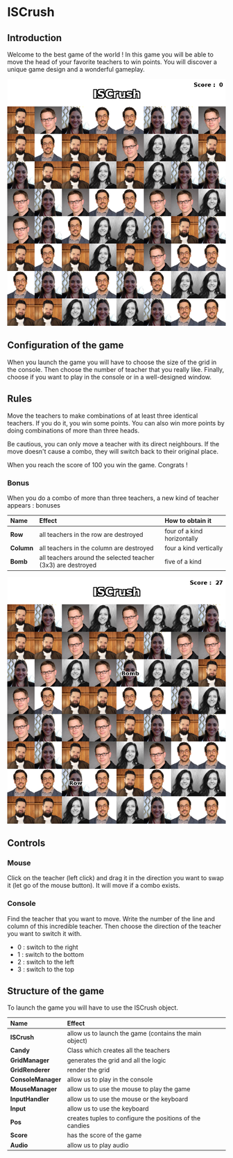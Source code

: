# ISCrush

## Introduction
Welcome to the best game of the world ! In this game you will be able 
to move the head of your favorite teachers to win points. You will discover a
unique game design and a wonderful gameplay.

![screenshot_1.png](images/screenshot_1.png)


## Configuration of the game
When you launch the game you will have to choose the size of the grid in the console. Then choose the number 
of teacher that you really like. Finally, choose if you want to play in the console or in 
a well-designed window.

## Rules 
Move the teachers to make combinations of at least three identical teachers. If you do it, you win some points. 
You can also win more points by doing combinations of more than three heads.

Be cautious, you can only move a teacher with its direct neighbours. If the move doesn't cause a combo, they will 
switch back to their original place.

When you reach the score of 100 you win the game. Congrats !

### Bonus
When you do a combo of more than three teachers, a new kind of teacher appears : bonuses

| Name       | Effect                                                        | How to obtain it             |
|:-----------|:--------------------------------------------------------------|:-----------------------------|
| **Row**    | all teachers in the row are destroyed                         | four of a kind horizontally  |
| **Column** | all teachers in the column are destroyed                      | four a kind vertically       |
| **Bomb**   | all teachers around the selected teacher (3x3) are destroyed  | five of a kind               |

![screenshot_1.png](images/screenshot_2.png)

## Controls
### Mouse
Click on the teacher (left click) and drag it in the direction you want to swap it (let go of the mouse button).
It will move if a combo exists.

### Console
Find the teacher that you want to move. Write the number of the line and column of this incredible teacher. Then
choose the direction of the teacher you want to switch it with. 
- 0 : switch to the right
- 1 : switch to the bottom
- 2 : switch to the left
- 3 : switch to the top

## Structure of the game 
To launch the game you will have to use the ISCrush object. 


| Name               | Effect                                                   |
|:-------------------|:---------------------------------------------------------|
| **ISCrush**        | allow us to launch the game (contains the main object)   |
| **Candy**          | Class which creates all the teachers                     |
| **GridManager**    | generates the grid and all the logic                     |
| **GridRenderer**   | render the grid                                          |
| **ConsoleManager** | allow us to play in the console                          |
| **MouseManager**   | allow us to use the mouse to play the game               |
| **InputHandler**   | allow us to use the mouse or the keyboard                |
| **Input**          | allow us to use the keyboard                             |
| **Pos**            | creates tuples to configure the positions of the candies |
| **Score**          | has the score of the game                                |
| **Audio**          | allow us to play audio                                   |